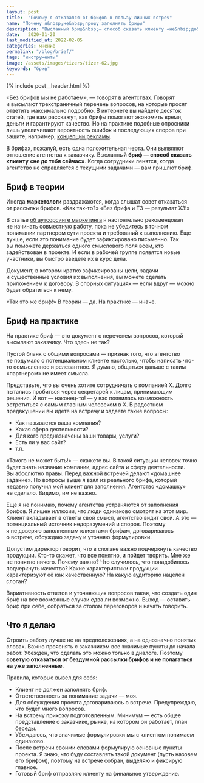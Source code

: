 ```yaml
---
layout: post
title:  "Почему я отказался от брифов в пользу личных встреч"
name: "Почему я&nbsp;не&nbsp;прошу заполнять брифы"
description: "Высланный бриф&nbsp;— способ сказать клиенту «не&nbsp;до&nbsp;тебя сейчас». Когда сотрудники ленятся, когда агентство не&nbsp;справляется с&nbsp;текущими задачами&nbsp;— вам пришлют бриф."
date:   2020-01-20
last_modified_at: 2022-02-05
categories: мнение
permalink: "/blog/brief/"
tags: "инструменты"
image: /assets/images/tizers/tizer-62.jpg
keywords: "бриф"
---
```


{% include post__header.html %}
<p>
 «Без брифов мы&nbsp;не&nbsp;работаем»,&nbsp;— говорят в&nbsp;агентствах. Говорят и&nbsp;высылают трехстраничный перечень вопросов, на&nbsp;которые просят ответить максимально подробно. В&nbsp;интернете вы&nbsp;найдете десяток статей, где вам расскажут, как брифы помогают экономить время, деньги и&nbsp;гарантируют качество. Но&nbsp;на&nbsp;практике подобные опросники лишь увеличивают вероятность ошибок и&nbsp;последующих споров при защите, например, <a class="link" href="/blog/choice/">концепции рекламы</a>. 
</p>
<p>В&nbsp;брифах, пожалуй, есть одна положительная черта. Они выявляют отношение агентства к&nbsp;заказчику. Высланный <strong>бриф&nbsp;— способ сказать клиенту «не&nbsp;до&nbsp;тебя сейчас»</strong>. Когда сотрудники ленятся, когда агентство не&nbsp;справляется с&nbsp;текущими задачами&nbsp;— вам пришлют бриф.</p>

<section class="row-gap--m">
<h2 class="section__title h1 bold ">Бриф в&nbsp;теории</h2>
<p>Иногда <b>маркетологи</b> раздражаются, когда слышат совет отказаться от&nbsp;рассылки брифов. «Как так-то?» «Без брифа и&nbsp;ТЗ&nbsp;— результат&nbsp;ХЗ!»</p>
<p>В&nbsp;статье <a class="link" href="/blog/autsorsing-marketinga/">об&nbsp;аутсорсинге маркетинга</a> я&nbsp;настоятельно рекомендовал не&nbsp;начинать совместную работу, пока не&nbsp;убедитесь в&nbsp;точном понимании партнером сути проекта и&nbsp;требований к&nbsp;выполнению. Еще лучше, если это понимание будет зафиксировано письменно. Так вы&nbsp;поможете держаться одного смыслового поля всем, кто задействован в&nbsp;проекте. И&nbsp;если в&nbsp;рабочей группе появятся новые участники, вы&nbsp;быстро введете их&nbsp;в&nbsp;курс дела.</p>
<p>Документ, в&nbsp;котором кратко зафиксированы цели, задачи и&nbsp;существенные условия их&nbsp;выполнения, вы&nbsp;можете сделать приложением к&nbsp;договору. В&nbsp;спорных ситуациях&nbsp;— если вдруг&nbsp;— можно будет обратиться к&nbsp;нему.</p>
<p>«Так это&nbsp;же бриф!» В&nbsp;теории&nbsp;— да. На&nbsp;практике&nbsp;— иначе.</p>
</section>

<section class="row-gap--m">
<h2 class="section__title h1 bold ">Бриф на&nbsp;практике</h2>
<p>На&nbsp;практике бриф&nbsp;— это документ с&nbsp;переченем вопросов, который высылают заказчику. Что здесь не&nbsp;так?</p>
<p>Пустой бланк с&nbsp;общими вопросами&nbsp;— признак того, что агентство не&nbsp;подумало о&nbsp;потенциальном клиенте настолько, чтобы написать что-то осмысленное и&nbsp;релевантное. Я&nbsp;думаю, общаться дальше с&nbsp;таким «партнером» не&nbsp;имеет смысла.</p>
<p class="mb-m">Представьте, что вы&nbsp;очень хотите сотрудничать с&nbsp;компанией Х.&nbsp;Долго пытались пробиться через секретарей к&nbsp;лицам, принимающим решения. И&nbsp;вот&nbsp;&mdash; наконец-то! &mdash;&nbsp;у&nbsp;вас появилась возможность встретиться с&nbsp;самым главным человеком в&nbsp;Х. В&nbsp;радостном предвкушении вы&nbsp;идете на&nbsp;встречу и&nbsp;задаете такие вопросы:</p>
<ul> 
	<li class="list-li">Как называется ваша компания?</li>
	<li class="list-li">Какая сфера деятельности?</li>
	<li class="list-li">Для кого предназначены ваши товары, услуги?</li>
	<li class="list-li">Есть&nbsp;ли у&nbsp;вас сайт?</li>
	<li class="list-li"> т.п.</li>
 </ul>
<p>«Такого не&nbsp;может быть!»&nbsp;— скажете&nbsp;вы. В&nbsp;такой ситуации человек точно будет знать название компании, адрес сайта и&nbsp;сферу деятельности. Вы&nbsp;абсолютно правы. Перед важной встречей делают «домашнее задание». Но&nbsp;вопросы выше я&nbsp;взял из&nbsp;реального брифа, который недавно получил мой клиент для заполнения. Агентство «домашку» не&nbsp;сделало. Видимо, им&nbsp;не&nbsp;важно.</p>
<p>Еще я&nbsp;не&nbsp;понимаю, почему агентства устраняются от&nbsp;заполнения брифов. Я&nbsp;лишен иллюзии, что люди одинаково смотрят на&nbsp;этот мир. Клиент вкладывает в&nbsp;ответы свой смысл, агентство видит свой. А&nbsp;это&nbsp;— потенциальный источник недоразумений и&nbsp;споров. Поэтому я&nbsp;не&nbsp;доверяю заполненным клиентами брифам, договариваюсь о&nbsp;встрече, обсуждаю задачу и&nbsp;уточняю формулировки.</p>
<p>Допустим директор говорит, что в&nbsp;слогане важно подчеркнуть качество продукции. Кто-то скажет, что все понятно, и&nbsp;пойдет творить. Мне&nbsp;же не&nbsp;понятно ничего. Почему важно? Что случилось, что понадобилось подчеркнуть качество? Какие характеристики продукции характеризуют её&nbsp;как качественную? На&nbsp;какую аудиторию нацелен слоган?</p>
<p>Вариативность ответов и&nbsp;уточняющих вопросов такая, что создать один бриф на&nbsp;все возможные случаи едва&nbsp;ли возможно. Выход&nbsp;— оставить бриф при себе, собраться за&nbsp;столом переговоров и&nbsp;начать говорить.</p>

</section>

<section class="row-gap--m">
<h2 class="section__title h1 bold ">Что я делаю</h2>
<p>Строить работу лучше не&nbsp;на&nbsp;предположениях, а&nbsp;на&nbsp;однозначно понятых словах. Важно прояснять с&nbsp;заказчиком все значимые пункты до&nbsp;начала работ. Убежден, что сделать это можно только в&nbsp;диалоге. Поэтому <strong>советую отказаться от&nbsp;бездумной рассылки брифов и&nbsp;не&nbsp;полагаться на&nbsp;уже заполненные</strong>.</p>
<p class="mb-m">Правила, которые вывел для себя:</p>
<ul> 
	<li class="list-li">Клиент не&nbsp;должен заполнять бриф.</li>
	<li class="list-li">Ответственность за&nbsp;понимание задачи&nbsp;— моя.</li>
	<li class="list-li">Для обсуждения проекта договариваюсь о&nbsp;встрече. Предупреждаю, что будет много вопросов.</li>
	<li class="list-li">На&nbsp;встречу прихожу подготовленным. Минимум&nbsp;— есть общее представление о&nbsp;заказчике, рынке, на&nbsp;котором он&nbsp;работает, план беседы. </li>
	<li class="list-li">Убеждаюсь, что значимые формулировки мы&nbsp;с&nbsp;клиентом понимаем одинаково.</li>
	<li class="list-li">После встречи своими словами формулирую основные пункты проекта. Я&nbsp;знаю, что буду составлять такой документ (пусть назовем его брифом), поэтому на&nbsp;встрече собран, выделяю и&nbsp;фиксирую главное.</li>
	<li class="list-li">Готовый бриф отправляю клиенту на&nbsp;финальное утверждение.</li>
 </ul>
</section>